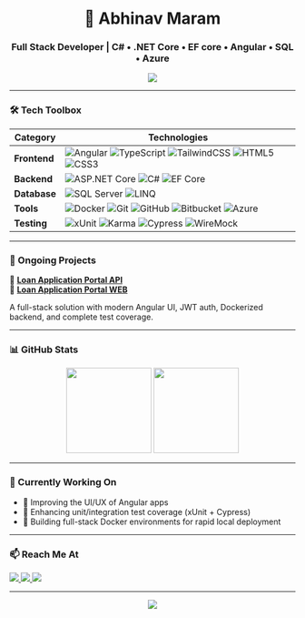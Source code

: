 <h1 align="center">🚀 Abhinav Maram</h1>
<h3 align="center">Full Stack Developer | C# • .NET Core • EF core • Angular • SQL • Azure</h3>

<p align="center">
  <img src="https://readme-typing-svg.demolab.com?font=Fira+Code&size=20&pause=1000&center=true&vCenter=true&width=600&lines=Building+scalable+apps+with+.NET+%26+Angular;Always+learning...+" />
</p>

---

### 🛠 Tech Toolbox

| Category      | Technologies                                                                 |
|---------------|------------------------------------------------------------------------------|
| **Frontend**  | ![Angular](https://img.shields.io/badge/Angular-18+-dd0031?style=flat&logo=angular&logoColor=white) ![TypeScript](https://img.shields.io/badge/TypeScript-3178c6?style=flat&logo=typescript&logoColor=white) ![TailwindCSS](https://img.shields.io/badge/TailwindCSS-38bdf8?style=flat&logo=tailwind-css&logoColor=white) ![HTML5](https://img.shields.io/badge/HTML5-e34f26?style=flat&logo=html5&logoColor=white) ![CSS3](https://img.shields.io/badge/CSS3-1572B6?style=flat&logo=css3&logoColor=white) |
| **Backend**   | ![ASP.NET Core](https://img.shields.io/badge/ASP.NET_Core-512bd4?style=flat&logo=.net&logoColor=white) ![C#](https://img.shields.io/badge/C%23-239120?style=flat&logo=c-sharp&logoColor=white) ![EF Core](https://img.shields.io/badge/EF_Core-512bd4?style=flat&logo=dotnet&logoColor=white) |
| **Database**  | ![SQL Server](https://img.shields.io/badge/SQL_Server-cc2927?style=flat&logo=microsoft-sql-server&logoColor=white) ![LINQ](https://img.shields.io/badge/LINQ-0078D4?style=flat&logo=code&logoColor=white) |
| **Tools**     | ![Docker](https://img.shields.io/badge/Docker-2496ed?style=flat&logo=docker&logoColor=white) ![Git](https://img.shields.io/badge/Git-f05032?style=flat&logo=git&logoColor=white) ![GitHub](https://img.shields.io/badge/GitHub-181717?style=flat&logo=github&logoColor=white) ![Bitbucket](https://img.shields.io/badge/Bitbucket-0052CC?style=flat&logo=bitbucket&logoColor=white) ![Azure](https://img.shields.io/badge/Azure-0078d4?style=flat&logo=microsoft-azure&logoColor=white) |
| **Testing**   | ![xUnit](https://img.shields.io/badge/xUnit-007ACC?style=flat&logo=.net&logoColor=white) ![Karma](https://img.shields.io/badge/Karma-E94E32?style=flat&logo=karma&logoColor=white) ![Cypress](https://img.shields.io/badge/Cypress-17202C?style=flat&logo=cypress&logoColor=white) ![WireMock](https://img.shields.io/badge/WireMock-222222?style=flat&logo=code&logoColor=white) |

---

### 🌟 Ongoing Projects

📌 **[Loan Application Portal API](https://github.com/AbhinavMaram/loan-application-portal.api)**  
📌 **[Loan Application Portal WEB](https://github.com/AbhinavMaram/loan-application-portal.web)** 

A full-stack solution with modern Angular UI, JWT auth, Dockerized backend, and complete test coverage.

---

### 📊 GitHub Stats

<p align="center">
  <img src="https://github-readme-stats.vercel.app/api?username=AbhinavMaram&show_icons=true&theme=react&hide_title=true" height="150" />
  <img src="https://github-readme-streak-stats.herokuapp.com/?user=AbhinavMaram&theme=react" height="150" />
</p>

---

### 🎯 Currently Working On

- 🔭 Improving the UI/UX of Angular apps  
- 🧪 Enhancing unit/integration test coverage (xUnit + Cypress)  
- 🐳 Building full-stack Docker environments for rapid local deployment  

---

### 📫 Reach Me At

<p>
  <a href="https://www.linkedin.com/in/abhinav-maram-452a34364" target="_blank">
    <img src="https://img.shields.io/badge/LinkedIn-blue?style=for-the-badge&logo=linkedin&logoColor=white" />
  </a>
  <a href="mailto:maramabhi2309@outlook.com">
    <img src="https://img.shields.io/badge/Outlook-0078D4?style=for-the-badge&logo=microsoft-outlook&logoColor=white" />
  </a>
  <a href="https://github.com/AbhinavMaram" target="_blank">
    <img src="https://img.shields.io/badge/GitHub-100000?style=for-the-badge&logo=github&logoColor=white" />
  </a>
</p>

---

<p align="center">
  <img src="https://capsule-render.vercel.app/api?type=waving&color=gradient&height=120&section=footer"/>
</p>
